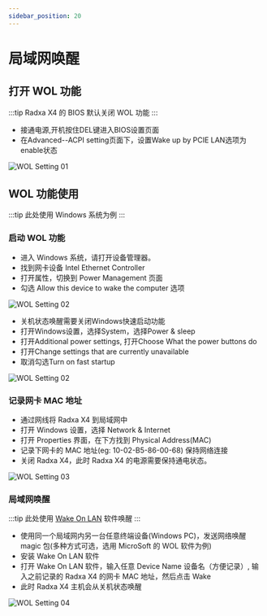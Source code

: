 ```yaml
---
sidebar_position: 20
---
```


# 局域网唤醒

## 打开 WOL 功能

:::tip
Radxa X4 的 BIOS 默认关闭 WOL 功能
:::

- 接通电源,开机按住DEL键进入BIOS设置页面
- 在Advanced--ACPI setting页面下，设置Wake up by PCIE LAN选项为enable状态

![WOL Setting 01](/img/x/x4/wol-setting-01.webp)

## WOL 功能使用

:::tip
此处使用 Windows 系统为例
:::

### 启动 WOL 功能

- 进入 Windows 系统，请打开设备管理器。
- 找到网卡设备 Intel Ethernet Controller
- 打开属性，切换到 Power Management 页面
- 勾选 Allow this device to wake the computer 选项

![WOL Setting 02](/img/x/x4/wol-setting-02.webp)

- 关机状态唤醒需要关闭Windows快速启动功能
- 打开Windows设置，选择System，选择Power & sleep
- 打开Additional power settings, 打开Choose What the power buttons do
- 打开Change settings that are currently unavailable
- 取消勾选Turn on fast startup

![WOL Setting 02](/img/x/x4/wol-setting-03.webp)

### 记录网卡 MAC 地址

- 通过网线将 Radxa X4 到局域网中
- 打开 Windows 设置，选择 Network & Internet
- 打开 Properties 界面，在下方找到 Physical Address(MAC)
- 记录下网卡的 MAC 地址(eg: 10-02-B5-86-00-68) 保持网络连接
- 关闭 Radxa X4，此时 Radxa X4 的电源需要保持通电状态。

![WOL Setting 03](/img/x/x4/wol-setting-04.webp)

### 局域网唤醒

:::tip
此处使用 [Wake On LAN](https://apps.microsoft.com/detail/9WZDNCRDFSHB?activetab=pivot%3Aoverviewtab&hl=en-us&gl=US) 软件唤醒
:::

- 使用同一个局域网内另一台任意终端设备(Windows PC)，发送网络唤醒 magic 包(多种方式可选，选用 MicroSoft 的 WOL 软件为例)
- 安装 Wake On LAN 软件
- 打开 Wake On LAN 软件，输入任意 Device Name 设备名（方便记录）, 输入之前记录的 Radxa X4 的网卡 MAC 地址，然后点击 Wake
- 此时 Radxa X4 主机会从关机状态唤醒

![WOL Setting 04](/img/x/x2l/wol-setting-04.webp)
